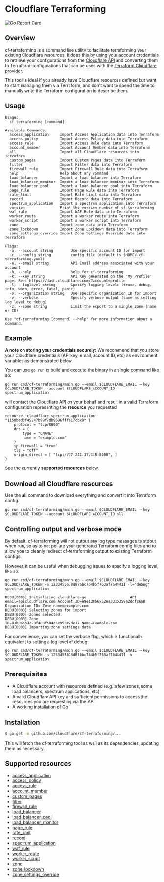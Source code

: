 # Cloudflare Terraforming
[![Go Report Card](https://goreportcard.com/badge/cloudflare/cf-terraforming)](https://goreportcard.com/report/cloudflare/cf-terraforming)

## Overview

cf-terraforming is a command line utility to facilitate terraforming your existing Cloudflare resources. It does this by using your account credentials to retrieve your configurations from the [Cloudflare API](https://api.cloudflare.com) and converting them to Terraform configurations that can be used with the [Terraform Cloudflare provider](https://www.terraform.io/docs/providers/cloudflare/index.html).

This tool is ideal if you already have Cloudflare resources defined but want to start managing them via Terraform, and don't want to spend the time to manually write the Terraform configuration to describe them.

## Usage

```
Usage:
  cf-terraforming [command]

Available Commands:
  access_application     Import Access Application data into Terraform
  access_policy          Import Access Policy data into Terraform
  access_rule            Import Access Rule data into Terraform
  account_member         Import Account Member data into Terraform
  all                    Import all Cloudflare resources into Terraform
  custom_pages           Import Custom Pages data into Terraform
  filter                 Import Filter data into Terraform
  firewall_rule          Import Firewall Rule data into Terraform
  help                   Help about any command
  load_balancer          Import a load balancer into Terraform
  load_balancer_monitor  Import a load balancer monitor into Terraform
  load_balancer_pool     Import a load balancer pool into Terraform
  page_rule              Import Page Rule data into Terraform
  rate_limit             Import Rate Limit data into Terraform
  record                 Import Record data into Terraform
  spectrum_application   Import a spectrum application into Terraform
  version                Print the version number of cf-terraforming
  waf_rule               Import WAF Rule data into Terraform
  worker_route           Import a worker route into Terraform
  worker_script          Import a worker script into Terraform
  zone                   Import zone data into Terraform
  zone_lockdown          Import Zone Lockdown data into Terraform
  zone_settings_override Import Zone Settings Override data into Terraform

Flags:
  -a, --account string        Use specific account ID for import
  -c, --config string         config file (default is $HOME/.cf-terraforming.yaml)
  -e, --email string          API Email address associated with your account
  -h, --help                  help for cf-terraforming
  -k, --key string            API Key generated on the 'My Profile' page. See: https://dash.cloudflare.com/?account=profile
  -l, --loglevel string       Specify logging level: (trace, debug, info, warn, error, fatal, panic)
  -o, --organization string   Use specific organization ID for import
  -v, --verbose               Specify verbose output (same as setting log level to debug)
  -z, --zone string           Limit the export to a single zone (name or ID)

Use "cf-terraforming [command] --help" for more information about a command.
```

## Example

**A note on storing your credentials securely:** We recommend that you store your Cloudflare credentials (API key, email, account ID, etc) as environment variables as demonstrated below.

You can use ```go run``` to build and execute the binary in a single command like so:

```go run cmd/cf-terraforming/main.go --email $CLOUDFLARE_EMAIL --key $CLOUDFLARE_TOKEN --account $CLOUDFLARE_ACCOUNT_ID spectrum_application```

will contact the Cloudflare API on your behalf and result in a valid Terraform configuration representing the **resource** you requested:

```
resource "cloudflare_spectrum_application" "1150bed3f45247b99f7db9696fffa17cbx9" {
    protocol = "tcp/8000"
    dns = {
        type = "CNAME"
        name = "example.com"
    }
    ip_firewall = "true"
    tls = "off"
    origin_direct = [ "tcp://37.241.37.138:8000", ]
}
```

See the currently **supported resources** below.

## Download all Cloudflare resources

Use the **all** command to download everything and convert it into Terraform config.

```go run cmd/cf-terraforming/main.go --email $CLOUDFLARE_EMAIL --key $CLOUDFLARE_TOKEN --account $CLOUDFLARE_ACCOUNT_ID all```

## Controlling output and verbose mode
By default, cf-terraforming will not output any log type messages to stdout when run, so as to not pollute your generated Terraform config files and to allow you to cleanly redirect cf-terraforming output to existing Terraform configs.

However, it can be useful when debugging issues to specify a logging level, like so:

```
go run cmd/cf-terraforming/main.go --email $CLOUDFLARE_EMAIL --key $CLOUDFLARE_TOKEN -a 1233455678d876bc764b5f763af7644411 -l="debug" spectrum_application

DEBU[0000] Initializing cloudflare-go                    API email=apicloudflare.com Account ID=e9e138b6x52ea331b359a2ddfc6a8 Organization ID= Zone name=example.com
DEBU[0000] Selecting zones for import
DEBU[0000] Zones selected:
DEBU[0000] Zone                                          ID=81b06ss3228f488fh84e5e993c2dc17 Name=example.com
DEBU[0000] Importing zone settings data
```

For convenience, you can set the verbose flag, which is functionally equivalent to setting a log level of debug:

```
go run cmd/cf-terraforming/main.go --email $CLOUDFLARE_EMAIL --key $CLOUDFLARE_TOKEN -a 1233455678d876bc764b5f763af7644411 -v spectrum_application
```

## Prerequisites
* A Cloudflare account with resources defined (e.g. a few zones, some load balancers, spectrum applications, etc)
* A valid Cloudflare API key and sufficient permissions to access the resources you are requesting via the API
* A working [installation of Go](https://golang.org/doc/install)

## Installation

```bash
$ go get -u github.com/cloudflare/cf-terraforming/...
```
This will fetch the cf-terraforming tool as well as its dependencies, updating them as necessary.

## Supported resources

* [access_application](https://www.terraform.io/docs/providers/cloudflare/r/access_application.html)
* [access_policy](https://www.terraform.io/docs/providers/cloudflare/r/access_policy.html)
* [access_rule](https://www.terraform.io/docs/providers/cloudflare/r/access_rule.html)
* [account_member](https://www.terraform.io/docs/providers/cloudflare/r/account_member.html)
* [custom_pages](https://www.terraform.io/docs/providers/cloudflare/r/custom_pages.html)
* [filter](https://www.terraform.io/docs/providers/cloudflare/r/filter.html)
* [firewall_rule](https://www.terraform.io/docs/providers/cloudflare/r/firewall_rule.html)
* [load_balancer](https://www.terraform.io/docs/providers/cloudflare/r/load_balancer.html)
* [load_balancer_pool](https://www.terraform.io/docs/providers/cloudflare/r/load_balancer_pool.html)
* [load_balancer_monitor](https://www.terraform.io/docs/providers/cloudflare/r/load_balancer_monitor.html)
* [page_rule](https://www.terraform.io/docs/providers/cloudflare/r/page_rule.html)
* [rate_limit](https://www.terraform.io/docs/providers/cloudflare/r/rate_limit.html)
* [record](https://www.terraform.io/docs/providers/cloudflare/r/record.html)
* [spectrum_application](https://www.terraform.io/docs/providers/cloudflare/r/spectrum_application.html)
* [waf_rule](https://www.terraform.io/docs/providers/cloudflare/r/waf_rule.html)
* [worker_route](https://www.terraform.io/docs/providers/cloudflare/r/worker_route.html)
* [worker_script](https://www.terraform.io/docs/providers/cloudflare/r/worker_script.html)
* [zone](https://www.terraform.io/docs/providers/cloudflare/r/zone.html)
* [zone_lockdown](https://www.terraform.io/docs/providers/cloudflare/r/zone_lockdown.html)
* [zone_settings_override](https://www.terraform.io/docs/providers/cloudflare/r/zone_settings_override.html)
